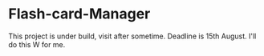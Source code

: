 # Flash-card-Manager

This project is under build, visit after sometime.
Deadline is 15th August. I'll do this W for me.
